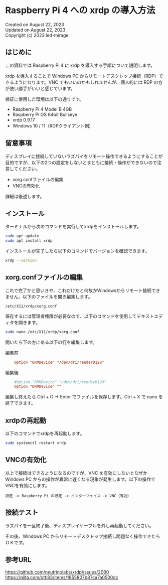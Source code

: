 # Raspberry Pi 4 への xrdp の導入方法

Created on August 22, 2023  
Updated on August 22, 2023    
Copyright (c) 2023 led-mirage

## はじめに

この資料では Raspberry Pi 4 に xrdp を導入する手順について説明します。

xrdp を導入することで Windows PC からリモートデスクトップ接続（RDP）できるようになります。VNC でもいいのかもしれませんが、個人的には RDP の方が使い勝手がいいと感じています。

検証に使用した環境は以下の通りです。

- Raspberry Pi 4 Model B 4GB
- Raspberry Pi OS 64bit Bullseye
- xrdp 0.9.17
- Windows 10 / 11（RDPクライアント側）

## 留意事項

ディスプレイに接続していないラズパイをリモート操作できるようにすることが目的ですが、以下の2つの設定をしないとまともに接続・操作ができないので注意してください。

- xorg.confファイルの編集
- VNCの有効化

詳細は後述します。

## インストール

ターミナルから次のコマンドを実行してxrdpをインストールします。

```bash
sudo apt update
sudo apt install xrdp
```

インストールが完了したら以下のコマンドでバージョンを確認できます。


```bash
xrdp --version
```

## xorg.confファイルの編集

これで完了かと思いきや、これだけだと何故かWindowsからリモート接続できません。以下のファイルを開き編集します。

```
/etc/X11/xrdp/xorg.conf
```

保存するには管理者権限が必要なので、以下のコマンドを使用してテキストエディタを開きます。

```bash
sudo nano /etc/X11/xrdp/xorg.conf
```

開いたら下の方にある以下の行を編集します。

編集前
```conf
    Option "DRMDevice" "/dev/dri/renderD128"
```

編集後
```conf
    #Option "DRMDevice" "/dev/dri/renderD128"
    Option "DRMDevice" ""
```

編集し終えたら Ctrl + O -> Enter でファイルを保存します。Ctrl + X で nano を終了できます。

## xrdpの再起動

以下のコマンドでxrdpを再起動します。

```bash
sudo systemctl restart xrdp
```

## VNCの有効化

以上で接続はできるようになるのですが、VNC を有効にしないとなぜか Windows PC からの操作が異常に遅くなる現象が発生します。以下の操作でVNCを有効にします。

```
設定 -> Raspberry Pi の設定 -> インターフェイス -> VNC（有効）
```

## 接続テスト

ラズパイを一旦終了後、ディスプレイケーブルを外し再起動してください。

その後、Windows PC からリモートデスクトップ接続し問題なく操作できたらＯＫです。

## 参考URL

https://github.com/neutrinolabs/xrdp/issues/2060  
https://qiita.com/otti83/items/1855807b87ca7a0500dc
